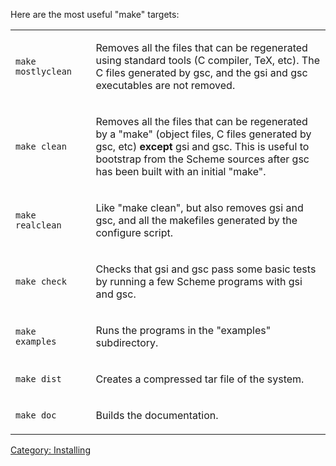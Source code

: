 Here are the most useful "make" targets:

<table>
<tbody>
<tr class="odd">
<td><pre><code>make mostlyclean</code></pre></td>
<td></td>
<td><p>Removes all the files that can be regenerated using standard tools (C compiler, TeX, etc). The C files generated by gsc, and the gsi and gsc executables are not removed.</p></td>
</tr>
<tr class="even">
<td><pre><code>make clean</code></pre></td>
<td></td>
<td><p>Removes all the files that can be regenerated by a "make" (object files, C files generated by gsc, etc) <strong>except</strong> gsi and gsc. This is useful to bootstrap from the Scheme sources after gsc has been built with an initial "make".</p></td>
</tr>
<tr class="odd">
<td><pre><code>make realclean</code></pre></td>
<td></td>
<td><p>Like "make clean", but also removes gsi and gsc, and all the makefiles generated by the configure script.</p></td>
</tr>
<tr class="even">
<td><pre><code>make check</code></pre></td>
<td></td>
<td><p>Checks that gsi and gsc pass some basic tests by running a few Scheme programs with gsi and gsc.</p></td>
</tr>
<tr class="odd">
<td><pre><code>make examples</code></pre></td>
<td></td>
<td><p>Runs the programs in the "examples" subdirectory.</p></td>
</tr>
<tr class="even">
<td><pre><code>make dist</code></pre></td>
<td></td>
<td><p>Creates a compressed tar file of the system.</p></td>
</tr>
<tr class="odd">
<td><pre><code>make doc</code></pre></td>
<td></td>
<td><p>Builds the documentation.</p></td>
</tr>
</tbody>
</table>

[Category: Installing](Category:%20Installing.md)
